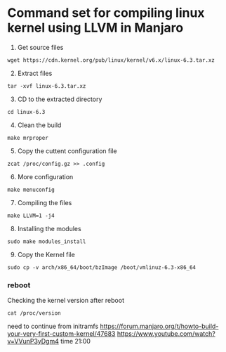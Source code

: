 # Command set for compiling linux kernel using LLVM in Manjaro

1. Get source files
```
wget https://cdn.kernel.org/pub/linux/kernel/v6.x/linux-6.3.tar.xz
```
2. Extract files
```
tar -xvf linux-6.3.tar.xz
```
3. CD to the extracted directory
```
cd linux-6.3
```
4. Clean the build
```
make mrproper
```
5. Copy the cuttent configuration file
```
zcat /proc/config.gz >> .config
```
6. More configuration
```
make menuconfig
```
7. Compiling the files
```
make LLVM=1 -j4
```
8. Installing the modules
```
sudo make modules_install
```
9. Copy the Kernel file
```
sudo cp -v arch/x86_64/boot/bzImage /boot/vmlinuz-6.3-x86_64
```

### reboot

Checking the kernel version after reboot
```
cat /proc/version
```

need to continue from initramfs
https://forum.manjaro.org/t/howto-build-your-very-first-custom-kernel/47683
https://www.youtube.com/watch?v=VVunP3yDgm4 time 21:00